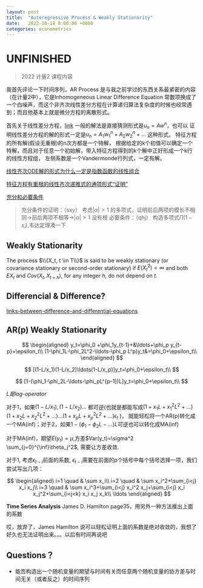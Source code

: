 ```yaml
---
layout: post
title:  "Autoregressive Process & Weakly Stationarity"
date:   2022-10-18 0:00:00 +0800
categories: econometrics
---
```

# UNFINISHED

> 2022 计量2 课程内容

我首先评论一下时间序列，AR Process 是与我之前学过的东西关系最紧密的内容（在计量2中），它是Inhomogeneous Linear Difference Equation
常数项换成了一个白噪声，而这个非齐次线性差分方程在计算递归算法复杂度的时候也经常遇到；而且他基本上就是微分方程的离散形式。

首先关于线性差分方程，[link](https://www.cl.cam.ac.uk/teaching/2003/Probability/prob07.pdf) 一般的解法是直接猜测形式是$u_n=Aw^n$，也可以
证明线性差分方程的解的形式一定是$u_n=A_1w_1^n+A_2w_2^n+\ldots$ 这种形式。 特征方程的所有解(假设无重根)的n次方都是一个特解，
根据给定的k个初值可以确定一个特解，而且对于任意一个初始解，带入特征方程得到的k个解中正好形成一个k行的线性方程组，
左侧系数是一个Vandermonde行列式，一定有解。

[线性齐次ODE解的形式为什么一定是指数函数的线性组合](https://math.stackexchange.com/questions/2752909/why-does-a-linear-homogeneous-ode-have-only-a-solution-of-summed-exponentials)

[特征方程有重根的线性齐次递推式的通项形式“证明”](https://www.zhihu.com/question/516043073)

[充分和必要条件](https://www.zhihu.com/question/22385598/answer/297245327)
> 充分条件的证明：（sxy） 考虑$|\alpha|>1$ 的多项式，证明前后两项的模长不相同->前后两项不相等->$|\alpha|>1$ 没有根
> 必要条件：（qhj） 构造多项式$\Pi (1-x_i)$,韦达定理凑一下

## Weakly Stationarity

The process $\\{X_t, t \in T\\}$ is said to be weakly stationary (or covariance
stationary or second-order stationary) if $E(X_t^2 ) < \infty$ and both $EX_t$ and $Cov(X_t, X_{t+h})$, 
for any integer $h$, do not depend on $t$.

## Differencial & Difference?

[links-between-difference-and-differential-equations](https://math.stackexchange.com/questions/145523/links-between-difference-and-differential-equations)


## AR(p) Weakly Stationarity

$$
\begin{aligned}
    y_t=\phi_0 +\phi_1y_{t-1}+&\ldots+\phi_p y_{t-p}+\epsilon_t\\
    (1-\phi_1L-\phi_2L^2-\ldots-\phi_p L^p)y_t&=\phi_0+\epsilon_t\\
\end{aligned}
$$

$$
    [(1-L/x_1)(1-L/x_2)\ldots(1-L/x_p)]y_t=\phi_0+\epsilon_t\\
$$

$$
    [1-(\phi_1-\phi_2L-\ldots-\phi_pL^{p-1})L]y_t=\phi_0+\epsilon_t\\
$$

*$L$是lag-operator*

对于1，如果$(1-L/x_1), (1-L/x_2)\ldots$ 都可逆(也就是都能写成$(1+x_1L+x_1^2L^2+\ldots)(1+x_2L+x_2^2L^2+\ldots)\ldots(1+x_pL+x_p^2L^2+\ldots) \epsilon_t$
)，
就能轻松将一个AR(p)转化成一个MA(inf)；对于2，如果$1-(\phi_1-\phi_2L-\ldots)L$可逆也可以转化成MA(inf)

对于MA(inf)，期望$E(y_t)=\mu$,方差$Var(y_t)=\sigma^2 \sum_{j=0}^{\inf}\theta_j^2$, 需要让方差收敛.

对于1, 考虑$\epsilon_{t-i}$前面的系数, $\epsilon_{t-i}$需要在前面的p个括号中每个括号选择一项，我们尝试写出几项：

$$
\begin{aligned}
    i=1 \quad & \sum x_i\\
    i=2 \quad & \sum x_i^2+\sum_{i<j} x_i x_j\\
    i=3 \quad & \sum x_i^3+\sum_{i<j} x_i^2 x_j+\sum_{i<j} x_i x_j^2+\sum_{i<j<k} x_i x_j x_k\\
    \ldots
\end{aligned}
$$

**Time Series Analysis** James D. Hamilton page35，用另外一种方法推出上面的系数

哎，放弃了，James Hamilton 说可以轻松证明上面的系数是绝对收敛的，我想了好久也无法证明出来。。。以后有时间再说吧

## Questions？

- 能否构造出一个随机变量的期望与时间有关而任意两个随机变量的协方差与时间无关（或者反之）的时间序列
